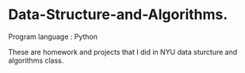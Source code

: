 # Data-Structure-and-Algorithms.

Program language : Python

These are homework and projects that I did in NYU data sturcture and algorithms class.
